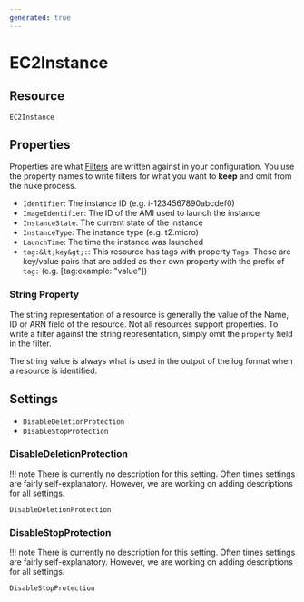 ```yaml
---
generated: true
---
```


# EC2Instance


## Resource

```text
EC2Instance
```

## Properties

Properties are what [Filters](../config-filtering.md) are written against in your configuration. You use the property
names to write filters for what you want to **keep** and omit from the nuke process.


- `Identifier`: The instance ID (e.g. i-1234567890abcdef0)
- `ImageIdentifier`: The ID of the AMI used to launch the instance
- `InstanceState`: The current state of the instance
- `InstanceType`: The instance type (e.g. t2.micro)
- `LaunchTime`: The time the instance was launched
- `tag:&lt;key&gt;:`: This resource has tags with property `Tags`. These are key/value pairs that are
	added as their own property with the prefix of `tag:` (e.g. [tag:example: &#34;value&#34;]) 

### String Property

The string representation of a resource is generally the value of the Name, ID or ARN field of the resource. Not all
resources support properties. To write a filter against the string representation, simply omit the `property` field in
the filter.

The string value is always what is used in the output of the log format when a resource is identified.

## Settings

- `DisableDeletionProtection`
- `DisableStopProtection`


### DisableDeletionProtection

!!! note
    There is currently no description for this setting. Often times settings are fairly self-explanatory. However, we
    are working on adding descriptions for all settings.

```text
DisableDeletionProtection
```


### DisableStopProtection

!!! note
    There is currently no description for this setting. Often times settings are fairly self-explanatory. However, we
    are working on adding descriptions for all settings.

```text
DisableStopProtection
```

